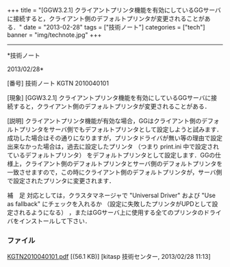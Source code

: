﻿+++
title = "[GGW3.2.1] クライアントプリンタ機能を有効にしているGGサーバに接続すると，クライアント側のデフォルトプリンタが変更されることがある．"
date = "2013-02-28"
tags = ["技術ノート"]
categories = ["tech"]
banner = "img/technote.jpg"
+++

-----------------------------------------------------------------------------------------------------------------------------

*技術ノート

2013/02/28*


[番号]
技術ノート KGTN 2010040101

[現象]
[GGW3.2.1]
クライアントプリンタ機能を有効にしているGGサーバに接続すると，クライアント側のデフォルトプリンタが変更されることがある．

[説明]
クライアントプリンタ機能が有効な場合，GGはクライアント側のデフォルトプリンタをサーバ側でもデフォルトプリンタとして設定しようと試みます．成功した場合はその通りになりますが，プリンタドライバが無い等の理由で設定出来なかった場合は，過去に設定したプリンタ
（つまり print.ini 中で設定されているデフォルトプリンタ）
をデフォルトプリンタとして設定します．GGの仕様上，クライアント側のデフォルトプリンタとサーバ側のデフォルトプリンタを一致させますので，この時にクライアント側のデフォルトプリンタが，サーバ側で設定されたプリンタに変更されます．

補　足
対応としては，クラスタマネージャで "Universal Driver" および "Use as
fallback" にチェックを入れるか
（設定に失敗したプリンタがUPDとして設定されるようになる）
，またはGGサーバ上に使用する全てのプリンタのドライバをインストールして下さい．


### ファイル

 
 


[KGTN2010040101.pdf](http://techreport.kitasp.net/attachments/download/120/KGTN2010040101.pdf)
 [(56.1 KB)] [kitasp 技術センター, 2013/02/28
11:13]


 


 

